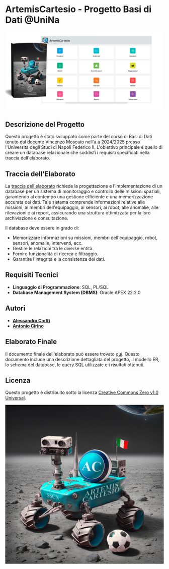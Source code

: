 # ArtemisCartesio - Progetto Basi di Dati @UniNa

![Banner](/Media/banner.png)

## Descrizione del Progetto

Questo progetto è stato sviluppato come parte del corso di Basi di Dati tenuto dal docente Vincenzo Moscato nell'a.a 2024/2025 presso l'Università degli Studi di Napoli Federico II. L'obiettivo principale è quello di creare un database relazionale che soddisfi i requisiti specificati nella traccia dell'elaborato.

## Traccia dell'Elaborato

La [traccia dell'elaborato](/Traccia%20Basi%20di%20Dati%202024-2025.pdf) richiede la progettazione e l'implementazione di un database per un sistema di monitoraggio e controllo delle missioni spaziali, garantendo al contempo una gestione efficiente e una memorizzazione accurata dei dati. Tale sistema comprende informazioni relative alle missioni, ai membri dell'equipaggio, ai sensori, ai robot, alle anomalie, alle rilevazioni e ai report, assicurando una struttura ottimizzata per la loro archiviazione e consultazione.

Il database deve essere in grado di:

- Memorizzare informazioni su missioni, membri dell'equipaggio, robot, sensori, anomalie, interventi, ecc.
- Gestire le relazioni tra le diverse entità.
- Fornire funzionalità di ricerca e filtraggio.
- Garantire l'integrità e la consistenza dei dati.

## Requisiti Tecnici

- **Linguaggio di Programmazione**: SQL, PL/SQL
- **Database Management System (DBMS)**: Oracle APEX 22.2.0

## Autori

- **[Alessandro Cioffi](https://github.com/MisterCioffi)**
- **[Antonio Cirino](https://github.com/antocirino)**

## Elaborato Finale
Il documento finale dell'elaborato può essere trovato [qui](/ArtemisCartesio_Cioffi_Cirino.pdf). Questo documento include una descrizione dettagliata del progetto, il modello ER, lo schema del database, le query SQL utilizzate e i risultati ottenuti.

## Licenza

Questo progetto è distribuito sotto la licenza [Creative Commons Zero v1.0 Universal](LICENSE).

![Rover](/Media/rover.jpg)
